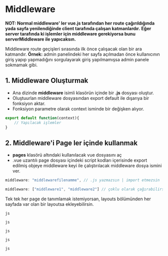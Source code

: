 # Middleware

**NOT: Normal middleware' ler vue.js tarafından her route çağırıldığında yada sayfa yenilendiğinde client tarafında çalışan katmanlardır.**
**Eğer server tarafında ki işlemler için middleware gerekiyorsa bunu serverMiddleware ile yapıcaksın.**

Middleware route geçişleri sırasında ilk önce çalışacak olan bir ara katmandır.
**Örnek:** admin panelindeki her sayfa açılmadan önce kullanıcının giriş yapıp yapmadığını sorgulayarak giriş yapılmamışsa admin panele sokmamak gibi.






## 1. Middleware Oluşturmak

- Ana dizinde **middleware** isimli klasörün içinde bir **.js** dosyası oluştur.
- Oluştuurlan middleware dosyasından export default ile dışarıya bir fonksiyon aktar.
- Fonksiyon parametre olarak context isminde bir değişken alıyor.

```js
export default function(context){
    // Yapılacak işlemler
}
```

## 2. Middleware'i Page ler içinde kullanmak

- **pages** klasörü altındaki kullanılacak vue dosyasını aç
- .vue uzantılı page dosyası içindeki script kodları içerisinde export edilmiş objeye middleware keyi ile çalıştırılacak middleware dosya ismini ver.

```js
middleware: "middlewarefilenamme", // .js yazmazsın | import etmezsin

middleware: ["middleware1", "middleware2"] // çoklu olarak çağırabilirsin ancak sırası önemli.
```

Tek tek her page de tanımlamak istemiyorsan, layouts bölümünden her sayfada var olan bir layoutsa ekleyebilirsin.

```js```


```js```


```js```

```js```

```js```





















#
